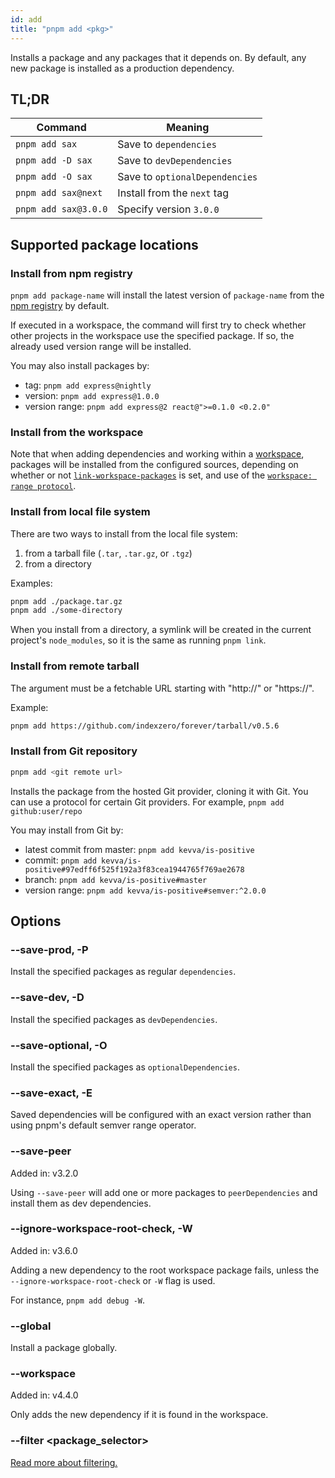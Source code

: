 ```yaml
---
id: add
title: "pnpm add <pkg>"
---
```


Installs a package and any packages that it depends on.
By default, any new package is installed as a production dependency.

## TL;DR

| Command                                | Meaning                            |
|----------------------------------------|------------------------------------|
| `pnpm add sax`                         | Save to `dependencies`             |
| `pnpm add -D sax`                      | Save to `devDependencies`          |
| `pnpm add -O sax`                      | Save to `optionalDependencies`     |
| `pnpm add sax@next`                    | Install from the `next` tag        |
| `pnpm add sax@3.0.0`                   | Specify version `3.0.0`            |

## Supported package locations

### Install from npm registry

`pnpm add package-name` will install the latest version of `package-name` from
the [npm registry](https://www.npmjs.com/) by default.

If executed in a workspace, the command will first try to check whether other
projects in the workspace use the specified package. If so, the already used version range
will be installed.

You may also install packages by:

* tag: `pnpm add express@nightly`
* version: `pnpm add express@1.0.0`
* version range: `pnpm add express@2 react@">=0.1.0 <0.2.0"`

[the corresponding guide]: #install-from-remote-tarball

### Install from the workspace

Note that when adding dependencies and working within a [workspace], packages
will be installed from the configured sources, depending on whether or not
[`link-workspace-packages`] is set, and use of the
[`workspace: range protocol`].

[workspace]: ../workspaces.md
[`link-workspace-packages`]: ../workspaces.md#link-workspace-packages
[`workspace: range protocol`]: ../workspaces.md#workspace-ranges-workspace

### Install from local file system

There are two ways to install from the local file system:

1. from a tarball file (`.tar`, `.tar.gz`, or `.tgz`)
2. from a directory

Examples:

```sh
pnpm add ./package.tar.gz
pnpm add ./some-directory
```

When you install from a directory, a symlink will be created in the current
project's `node_modules`, so it is the same as running `pnpm link`.

### Install from remote tarball

The argument must be a fetchable URL starting with "http://" or "https://".

Example:

```sh
pnpm add https://github.com/indexzero/forever/tarball/v0.5.6
```

### Install from Git repository

```sh
pnpm add <git remote url>
```

Installs the package from the hosted Git provider, cloning it with Git.
You can use a protocol for certain Git providers. For example,
`pnpm add github:user/repo`

You may install from Git by:

* latest commit from master: `pnpm add kevva/is-positive`
* commit: `pnpm add kevva/is-positive#97edff6f525f192a3f83cea1944765f769ae2678`
* branch: `pnpm add kevva/is-positive#master`
* version range: `pnpm add kevva/is-positive#semver:^2.0.0`

## Options

### --save-prod, -P

Install the specified packages as regular `dependencies`.

### --save-dev, -D

Install the specified packages as `devDependencies`.

### --save-optional, -O

Install the specified packages as `optionalDependencies`.

### --save-exact, -E

Saved dependencies will be configured with an exact version rather than using
pnpm's default semver range operator.

### --save-peer

Added in: v3.2.0

Using `--save-peer` will add one or more packages to `peerDependencies` and
install them as dev dependencies.

### --ignore-workspace-root-check, -W

Added in: v3.6.0

Adding a new dependency to the root workspace package fails, unless the
`--ignore-workspace-root-check` or `-W` flag is used.

For instance, `pnpm add debug -W`.

### --global

Install a package globally.

### --workspace

Added in: v4.4.0

Only adds the new dependency if it is found in the workspace.

### --filter &lt;package_selector\>

[Read more about filtering.](../filtering.md)

